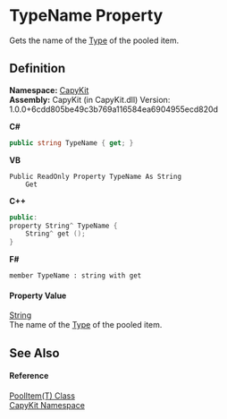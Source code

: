 # TypeName Property


Gets the name of the <a href="https://learn.microsoft.com/dotnet/api/system.type" target="_blank" rel="noopener noreferrer">Type</a> of the pooled item.



## Definition
**Namespace:** <a href="N_CapyKit">CapyKit</a>  
**Assembly:** CapyKit (in CapyKit.dll) Version: 1.0.0+6cdd805be49c3b769a116584ea6904955ecd820d

**C#**
``` C#
public string TypeName { get; }
```
**VB**
``` VB
Public ReadOnly Property TypeName As String
	Get
```
**C++**
``` C++
public:
property String^ TypeName {
	String^ get ();
}
```
**F#**
``` F#
member TypeName : string with get
```



#### Property Value
<a href="https://learn.microsoft.com/dotnet/api/system.string" target="_blank" rel="noopener noreferrer">String</a>  
The name of the <a href="https://learn.microsoft.com/dotnet/api/system.type" target="_blank" rel="noopener noreferrer">Type</a> of the pooled item.

## See Also


#### Reference
<a href="T_CapyKit_PoolItem_1">PoolItem(T) Class</a>  
<a href="N_CapyKit">CapyKit Namespace</a>  
